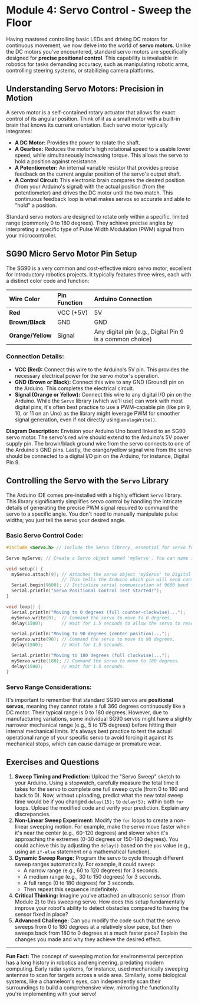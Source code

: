 # Module 4: Servo Control - Sweep the Floor

Having mastered controlling basic LEDs and driving DC motors for continuous movement, we now delve into the world of **servo motors**. Unlike the DC motors you've encountered, standard servo motors are specifically designed for **precise positional control**. This capability is invaluable in robotics for tasks demanding accuracy, such as manipulating robotic arms, controlling steering systems, or stabilizing camera platforms.

## Understanding Servo Motors: Precision in Motion

A servo motor is a self-contained rotary actuator that allows for exact control of its angular position. Think of it as a small motor with a built-in brain that knows its current orientation. Each servo motor typically integrates:

* **A DC Motor:** Provides the power to rotate the shaft.
* **A Gearbox:** Reduces the motor's high rotational speed to a usable lower speed, while simultaneously increasing torque. This allows the servo to hold a position against resistance.
* **A Potentiometer:** An internal variable resistor that provides precise feedback on the current angular position of the servo's output shaft.
* **A Control Circuit:** This electronic brain compares the desired position (from your Arduino's signal) with the actual position (from the potentiometer) and drives the DC motor until the two match. This continuous feedback loop is what makes servos so accurate and able to "hold" a position.

Standard servo motors are designed to rotate only within a specific, limited range (commonly 0 to 180 degrees). They achieve precise angles by interpreting a specific type of Pulse Width Modulation (PWM) signal from your microcontroller.

## SG90 Micro Servo Motor Pin Setup

The SG90 is a very common and cost-effective micro servo motor, excellent for introductory robotics projects. It typically features three wires, each with a distinct color code and function:

| Wire Color      | Pin Function | Arduino Connection                                  |
| :-------------- | :----------- | :-------------------------------------------------- |
| **Red** | VCC (+5V)    | 5V                                                  |
| **Brown/Black** | GND          | GND                                                 |
| **Orange/Yellow** | Signal       | Any digital pin (e.g., Digital Pin 9 is a common choice) |

### Connection Details:

* **VCC (Red):** Connect this wire to the Arduino's 5V pin. This provides the necessary electrical power for the servo motor's operation.
* **GND (Brown or Black):** Connect this wire to any GND (Ground) pin on the Arduino. This completes the electrical circuit.
* **Signal (Orange or Yellow):** Connect this wire to any digital I/O pin on the Arduino. While the `Servo` library (which we'll use) can work with most digital pins, it's often best practice to use a PWM-capable pin (like pin 9, 10, or 11 on an Uno) as the library might leverage PWM for smoother signal generation, even if not directly using `analogWrite()`.

**Diagram Description:**
Envision your Arduino Uno board linked to an SG90 servo motor. The servo's red wire should extend to the Arduino's 5V power supply pin. The brown/black ground wire from the servo connects to one of the Arduino's GND pins. Lastly, the orange/yellow signal wire from the servo should be connected to a digital I/O pin on the Arduino, for instance, Digital Pin 9.

## Controlling the Servo with the `Servo` Library

The Arduino IDE comes pre-installed with a highly efficient `Servo` library. This library significantly simplifies servo control by handling the intricate details of generating the precise PWM signal required to command the servo to a specific angle. You don't need to manually manipulate pulse widths; you just tell the servo your desired angle.

### Basic Servo Control Code:

```cpp
#include <Servo.h> // Include the Servo library, essential for servo functionality

Servo myServo; // Create a Servo object named 'myServo'. You can name it anything you like!

void setup() {
  myServo.attach(9); // Attaches the servo object 'myServo' to Digital Pin 9.
                     // This tells the Arduino which pin will send control signals to the servo.
  Serial.begin(9600); // Initialize serial communication at 9600 baud for debugging output.
  Serial.println("Servo Positional Control Test Started!");
}

void loop() {
  Serial.println("Moving to 0 degrees (full counter-clockwise)...");
  myServo.write(0);  // Command the servo to move to 0 degrees.
  delay(1500);       // Wait for 1.5 seconds to allow the servo to reach position and for observation.

  Serial.println("Moving to 90 degrees (center position)...");
  myServo.write(90); // Command the servo to move to 90 degrees.
  delay(1500);       // Wait for 1.5 seconds.

  Serial.println("Moving to 180 degrees (full clockwise)...");
  myServo.write(180); // Command the servo to move to 180 degrees.
  delay(1500);       // Wait for 1.5 seconds.
}
```

### Servo Range Considerations:

It's important to remember that standard SG90 servos are **positional servos**, meaning they cannot rotate a full 360 degrees continuously like a DC motor. Their typical range is 0 to 180 degrees. However, due to manufacturing variations, some individual SG90 servos might have a slightly narrower mechanical range (e.g., 5 to 175 degrees) before hitting their internal mechanical limits. It's always best practice to test the actual operational range of your specific servo to avoid forcing it against its mechanical stops, which can cause damage or premature wear.

## Exercises and Questions

1.  **Sweep Timing and Prediction:** Upload the "Servo Sweep" sketch to your Arduino. Using a stopwatch, carefully measure the total time it takes for the servo to complete one full sweep cycle (from 0 to 180 and back to 0). Now, without uploading, predict what the new total sweep time would be if you changed `delay(15);` to `delay(5);` within both `for` loops. Upload the modified code and verify your prediction. Explain any discrepancies.
2.  **Non-Linear Sweep Experiment:** Modify the `for` loops to create a non-linear sweeping motion. For example, make the servo move faster when it's near the center (e.g., 60-120 degrees) and slower when it's approaching the extremes (0-30 degrees or 150-180 degrees). You could achieve this by adjusting the `delay()` based on the `pos` value (e.g., using an `if-else` statement or a mathematical function).
3.  **Dynamic Sweep Range:** Program the servo to cycle through different sweep ranges automatically. For example, it could sweep:
    * A narrow range (e.g., 60 to 120 degrees) for 3 seconds.
    * A medium range (e.g., 30 to 150 degrees) for 3 seconds.
    * A full range (0 to 180 degrees) for 3 seconds.
    * Then repeat this sequence indefinitely.
4.  **Critical Thinking:** Imagine you've attached an ultrasonic sensor (from Module 2) to this sweeping servo. How does this setup fundamentally improve your robot's ability to detect obstacles compared to having the sensor fixed in place? 
5.  **Advanced Challenge:** Can you modify the code such that the servo sweeps from 0 to 180 degrees at a relatively slow pace, but then sweeps back from 180 to 0 degrees at a much faster pace? Explain the changes you made and why they achieve the desired effect.

---

**Fun Fact:** The concept of sweeping motion for environmental perception has a long history in robotics and engineering, predating modern computing. Early radar systems, for instance, used mechanically sweeping antennas to scan for targets across a wide area. Similarly, some biological systems, like a chameleon's eyes, can independently scan their surroundings to build a comprehensive view, mirroring the functionality you're implementing with your servo!
